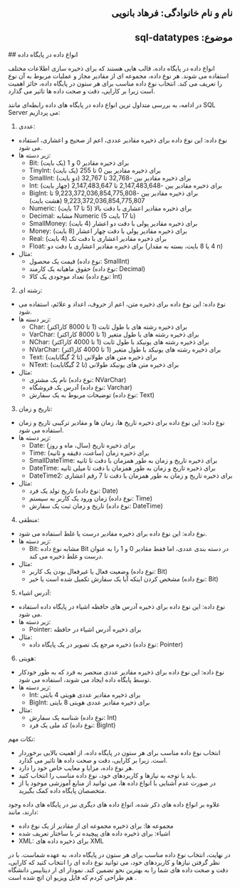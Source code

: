 <h2 dir="rtl">نام و نام خانوادگی: فرهاد بانویی</h2>
<h2 dir="rtl">موضوع: sql-datatypes </h2>
## انواع داده در پایگاه داده

انواع داده در پایگاه داده، قالب هایی هستند که برای ذخیره سازی اطلاعات مختلف استفاده می شوند. هر نوع داده، مجموعه ای از مقادیر مجاز و عملیات مربوط به آن نوع را تعریف می کند. انتخاب نوع داده مناسب برای هر ستون در پایگاه داده، حائز اهمیت است زیرا بر کارایی، دقت و صحت داده ها تاثیر می گذارد.

در ادامه، به بررسی متداول ترین انواع داده در پایگاه های داده رابطه‌ای مانند SQL Server می پردازیم:

1. عددی:

* نوع داده: این نوع داده برای ذخیره مقادیر عددی، اعم از صحیح و اعشاری، استفاده می شود.
* زیر دسته ها:
    * Bit: برای ذخیره مقادیر 0 و 1 (یک بایت)
    * TinyInt: برای ذخیره مقادیر بین 0 تا 255 (یک بایت)
    * SmallInt: برای ذخیره مقادیر بین -32,768 تا 32,767 (دو بایت)
    * Int: برای ذخیره مقادیر بین -2,147,483,648 تا 2,147,483,647 (چهار بایت)
    * BigInt: برای ذخیره مقادیر بین -9,223,372,036,854,775,808 تا 9,223,372,036,854,775,807 (هشت بایت)
    * Numeric: برای ذخیره مقادیر اعشاری با دقت بالا (5 تا 17 بایت)
    * Decimal: مشابه Numeric (5 تا 17 بایت)
    * SmallMoney: برای ذخیره مقادیر پولی با دقت دو اعشار (4 بایت)
    * Money: برای ذخیره مقادیر پولی با دقت چهار اعشار (8 بایت)
    * Real: برای ذخیره مقادیر اعشاری با دقت تک (4 بایت)
    * Float: برای ذخیره مقادیر اعشاری با دقت دو (4 یا 8 بایت، بسته به مقدار n)
* مثال:
    * قیمت یک محصول (نوع داده: SmallInt)
    * حقوق ماهیانه یک کارمند (نوع داده: Decimal)
    * تعداد موجودی یک کالا (نوع داده: Int)

2. رشته ای:

* نوع داده: این نوع داده برای ذخیره متن، اعم از حروف، اعداد و علائم، استفاده می شود.
* زیر دسته ها:
    * Char: برای ذخیره رشته های با طول ثابت (1 تا 8000 کاراکتر)
    * VarChar: برای ذخیره رشته های با طول متغیر (1 تا 8000 کاراکتر)
    * NChar: برای ذخیره رشته های یونیکد با طول ثابت (1 تا 4000 کاراکتر)
    * NVarChar: برای ذخیره رشته های یونیکد با طول متغیر (1 تا 4000 کاراکتر)
    * Text: برای ذخیره متن های طولانی (تا 2 گیگابایت)
    * NText: برای ذخیره متن های یونیکد طولانی (تا 2 گیگابایت)
* مثال:
    * نام یک مشتری (نوع داده: NVarChar)
    * آدرس یک فروشگاه (نوع داده: Varchar)
    * توضیحات مربوط به یک سفارش (نوع داده: Text)

3. تاریخ و زمان:

* نوع داده: این نوع داده برای ذخیره تاریخ ها، زمان ها و مقادیر ترکیبی تاریخ و زمان استفاده می شود.
* زیر دسته ها:
    * Date: برای ذخیره تاریخ (سال، ماه و روز)
    * Time: برای ذخیره زمان (ساعت، دقیقه و ثانیه)
    * SmallDateTime: برای ذخیره تاریخ و زمان به طور همزمان با دقت تا ثانیه
    * DateTime: برای ذخیره تاریخ و زمان به طور همزمان با دقت تا میلی ثانیه
    * DateTime2: برای ذخیره تاریخ و زمان به طور همزمان با دقت تا 7 رقم اعشاری
* مثال:
    * تاریخ تولد یک فرد (نوع داده: Date)
    * زمان ورود یک کاربر به سیستم (نوع داده: Time)
    * تاریخ و زمان ثبت یک سفارش (نوع داده: DateTime)

4. منطقی:

* نوع داده: این نوع داده برای ذخیره مقادیر درست یا غلط استفاده می شود.
* زیر دسته ها:
    * Bit: مشابه نوع داده Bit در دسته بندی عددی، اما فقط مقادیر 0 و 1 را به عنوان درست و غلط ذخیره می کند.
* مثال:
    * وضعیت فعال یا غیرفعال بودن یک کاربر (نوع داده: Bit)
    * مشخص کردن اینکه آیا یک سفارش تکمیل شده است یا خیر (نوع داده: Bit)

5. آدرس اشیاء:

* نوع داده: این نوع داده برای ذخیره آدرس های حافظه اشیاء در پایگاه داده استفاده می شود.
* زیر دسته ها:
    * Pointer: برای ذخیره آدرس اشیاء در حافظه
* مثال:
    * ذخیره مرجع یک تصویر در یک پایگاه داده (نوع داده: Pointer)

6. هویتی:

* نوع داده: این نوع داده برای ذخیره مقادیر عددی منحصر به فرد که به طور خودکار توسط پایگاه داده ایجاد می شوند، استفاده می شود.
* زیر دسته ها:
    * Int: برای ذخیره مقادیر عددی هویتی 4 بایتی
    * BigInt: برای ذخیره مقادیر عددی هویتی 8 بایتی
* مثال:
    * شناسه یک سفارش (نوع داده: Int)
    * کد ملی یک فرد (نوع داده: BigInt)

نکات مهم:

* انتخاب نوع داده مناسب برای هر ستون در پایگاه داده، از اهمیت بالایی برخوردار است. زیرا بر کارایی، دقت و صحت داده ها تاثیر می گذارد.
* هر نوع داده، مزایا و معایب خاص خود را دارد.
* باید با توجه به نیازها و کاربردهای خود، نوع داده مناسب را انتخاب کنید.
* در صورت عدم آشنایی با انواع داده ها، می توانید از منابع آموزشی موجود یا از متخصصان پایگاه داده کمک بگیرید.

علاوه بر انواع داده های ذکر شده، انواع داده های دیگری نیز در پایگاه های داده وجود دارند، مانند:

* مجموعه ها: برای ذخیره مجموعه ای از مقادیر از یک نوع داده
* اشیاء: برای ذخیره داده های پیچیده تر با ساختار تعریف شده
* XML: برای ذخیره داده های XML

در نهایت، انتخاب نوع داده مناسب برای هر ستون در پایگاه داده، به عهده شماست. با در نظر گرفتن نیازها و کاربردهای خود، می توانید نوع داده ای را انتخاب کنید که کارایی، دقت و صحت داده های شما را به بهترین نحو تضمین کند.
نمودار ای ار دیتابیس دانشگاه هم طراحی کردم که فایل ویزیو ان اتچ شده است 
.

<div dir="rtl">
</div>


<div dir="rtl">
</div>
